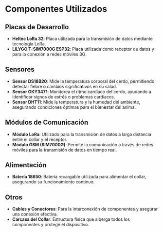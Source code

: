 # Componentes Utilizados

## Placas de Desarrollo
- **Heltec LoRa 32**: Placa utilizada para la transmisión de datos mediante tecnología LoRa.
- **LILYGO T-SIM7000G ESP32**: Placa utilizada como receptor de datos y para la conexión a redes móviles 3G.

## Sensores
- **Sensor DS18B20**: Mide la temperatura corporal del cerdo, permitiendo detectar fiebre o cambios significativos en su salud.
- **Sensor OKY3471**: Monitorea el ritmo cardíaco del cerdo, ayudando a identificar signos de estrés o problemas cardíacos.
- **Sensor DHT11**: Mide la temperatura y la humedad del ambiente, asegurando condiciones óptimas para el bienestar del animal.

## Módulos de Comunicación
- **Módulo LoRa**: Utilizado para la transmisión de datos a larga distancia entre el collar y el receptor.
- **Módulo GSM (SIM7000G)**: Permite la comunicación a través de redes móviles para la transmisión de datos en tiempo real.

## Alimentación
- **Batería 18650**: Batería recargable utilizada para alimentar el collar, asegurando su funcionamiento continuo.

## Otros
- **Cables y Conectores**: Para la interconexión de componentes y asegurar una conexión efectiva.
- **Carcasa del Collar**: Estructura física que alberga todos los componentes y protege el dispositivo.

